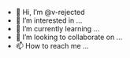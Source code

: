 - 👋 Hi, I’m @v-rejected
- 👀 I’m interested in ...
- 🌱 I’m currently learning ...
- 💞️ I’m looking to collaborate on ...
- 📫 How to reach me ...

<!---
v-rejected/v-rejected is a ✨ special ✨ repository because its `README.md` (this file) appears on your GitHub profile.
You can click the Preview link to take a look at your changes.
--->
